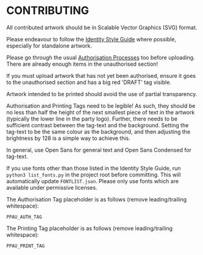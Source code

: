 # CONTRIBUTING 

All contributed artwork should be in Scalable Vector Graphics (SVG) format. 

Please endeavour to follow the [Identity Style Guide](https://pirateparty.org.au/wiki/Identity_Style_Guide) where possible, especially for standalone artwork. 

Please go through the usual [Authorisation Processes](https://pirateparty.org.au/wiki/Authorisation_processes) too before uploading. There are already enough items in the unauthorised section!

If you must upload artwork that has not yet been authorised, ensure it goes to the unauthorised section and has a big red 'DRAFT' tag visible.

Artwork intended to be printed should avoid the use of partial transparency. 

Authorisation and Printing Tags need to be legible! As such, they should be no less than half the height of the next smallest piece of text in the artwork (typically the lower line in the party logo). Further, there needs to be sufficient contrast between the tag-text and the background. Setting the tag-text to be the same colour as the background, and then adjusting the brightness by 128 is a simple way to achieve this. 

In general, use Open Sans for general text and Open Sans Condensed for tag-text. 

If you use fonts other than those listed in the Identity Style Guide, run `python3 list_fonts.py` in the project root before committing. This will automatically update `FONTLIST.json`. Please only use fonts which are available under permissive licenses.

The Authorisation Tag placeholder is as follows (remove leading/trailing whitespace): 

    PPAU_AUTH_TAG
    
The Printing Tag placeholder is as follows (remove leading/trailing whitespace):

    PPAU_PRINT_TAG


